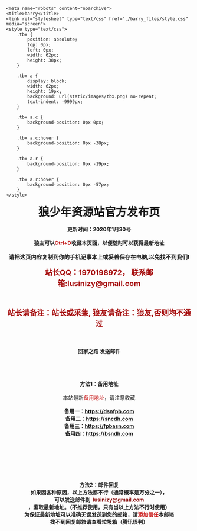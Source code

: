 
<!-- saved from url=(0029)https://nyg666.github.io/lsn/ -->
<html xmlns="http://www.w3.org/1999/xhtml" xml:lang="en" lang="en"><head><meta http-equiv="Content-Type" content="text/html; charset=UTF-8">
    
    <meta name="robots" content="noarchive">
    <title>barry</title>
    <link rel="stylesheet" type="text/css" href="./barry_files/style.css" media="screen">
    <style type="text/css">
        .tbx {
            position: absolute;
            top: 0px;
            left: 0px;
            width: 62px;
            height: 38px;
        }

        .tbx a {
            display: block;
            width: 62px;
            height: 19px;
            background: url(static/images/tbx.png) no-repeat;
            text-indent: -9999px;
        }

        .tbx a.c {
            background-position: 0px 0px;
        }

        .tbx a.c:hover {
            background-position: 0px -38px;
        }

        .tbx a.r {
            background-position: 0px -19px;
        }

        .tbx a.r:hover {
            background-position: 0px -57px;
        }
    </style>
</head>

<body style="">
    <div id="space">
        <div id="container">
            <div align="center" style="text-align: center;"><span style="font-size: 30px;"><span style="font-weight: bold;">狼少年资源站官方发布页</span></span></div><br>
            <div align="center" style="text-align: center;"><span style="font-weight: bold;">更新时间：2020年1月30号</span></div><br>
            <div align="center" style="text-align: center;"><span style="font-weight: bold;">狼友可以<span style="color: #c31d1d;">Ctrl+D</span>收藏本页面，以便随时可以获得最新地址</span></div><br>
            <div align="center" style="text-align: center;"><span style="font-size: 15px;"><span style="font-weight: bold;">请把这页内容复制到你的手机记事本上或妥善保存在电脑,以免找不到我们!</span></span></div><br>
            <div align="center" style="text-align: center;"><span style="font-weight: bold;"><span style="color: #a71111;"><span style="font-size: 20px;">站长QQ：1970198972， 联系邮箱:lusinizy@gmail.com</span></span></span>
                            </div><br><br><br>
            <div align="center" style="text-align: center;"><span style="font-weight: bold;"><span style="color: #a71111;"><span style="font-size: 20px;">站长请备注：站长或采集, 狼友请备注：狼友,否则均不通过</span></span></span>
                            </div><br><br><br>
            <div align="center" style="text-align: center;"><span style="font-weight: bold;">回家之路 发送邮件</span></div><br><br><br><br>
            <div align="center" style="text-align: center;"><span style="font-weight: bold;">方法1：备用地址</span></div><br>
            <div align="center" style="text-align: center;">本站最新<span style="color: #ca2121;">备用地址</span>，请注意收藏</div><br>
            <div align="center" style="text-align: center;"><span style="font-weight: bold;">备用一：<a href="https://dsnfpb.com/" target="_blank">https://dsnfpb.com</a></span></div>
            <div align="center" style="text-align: center;"><span style="font-weight: bold;">备用二：<a href="https://sncdh.com/" target="_blank">https://sncdh.com</a></span></div>
            <div align="center" style="text-align: center;"><span style="font-weight: bold;">备用三：<a href="https://fpbasn.com/" target="_blank">https://fpbasn.com</a></span></div>
            <div align="center" style="text-align: center;"><span style="font-weight: bold;">备用四：<a href="https://bsndh.com/" target="_blank">https://bsndh.com</a></span></div><br><br><br><br><br><br><br>
            <div align="center" style="text-align: center;"><span style="font-weight: bold;">方法2：邮件回复</span></div>
            <div align="center" style="text-align: center;"><span style="font-weight: bold;">如果因各种原因，以上方法都不行（通常概率是万分之一），<br>可以发送邮件到
                    &nbsp;<span style="color: #8a0f0f;">lusinizy@gmail.com<br></span>，索取最新地址。（不推荐使用，只有当以上方法不行时使用）</span></div>
            <div align="center" style="text-align: center;"><span style="font-weight: bold;">为保证最新地址可以准确无误发送到您的邮箱，请<span style="color: #ca1616;">添加信任</span>本邮箱</span></div>
            <div align="center" style="text-align: center;"><span style="font-weight: bold;">找不到回复邮箱请查看垃圾箱（腾讯误判）</span></div><br><br>
        </div>
        <div id="footer"></div>
    </div>



<div style="position: static; width: 0px; height: 0px; border: none; padding: 0px; margin: 0px;"><div id="trans-tooltip"><div id="tip-left-top" style="background: url(&quot;chrome-extension://ikkepelhgbcgmhhmcmpfkjmchccjblkd/imgs/map/tip-left-top.png&quot;);"></div><div id="tip-top" style="background: url(&quot;chrome-extension://ikkepelhgbcgmhhmcmpfkjmchccjblkd/imgs/map/tip-top.png&quot;) repeat-x;"></div><div id="tip-right-top" style="background: url(&quot;chrome-extension://ikkepelhgbcgmhhmcmpfkjmchccjblkd/imgs/map/tip-right-top.png&quot;);"></div><div id="tip-right" style="background: url(&quot;chrome-extension://ikkepelhgbcgmhhmcmpfkjmchccjblkd/imgs/map/tip-right.png&quot;) repeat-y;"></div><div id="tip-right-bottom" style="background: url(&quot;chrome-extension://ikkepelhgbcgmhhmcmpfkjmchccjblkd/imgs/map/tip-right-bottom.png&quot;);"></div><div id="tip-bottom" style="background: url(&quot;chrome-extension://ikkepelhgbcgmhhmcmpfkjmchccjblkd/imgs/map/tip-bottom.png&quot;) repeat-x;"></div><div id="tip-left-bottom" style="background: url(&quot;chrome-extension://ikkepelhgbcgmhhmcmpfkjmchccjblkd/imgs/map/tip-left-bottom.png&quot;);"></div><div id="tip-left" style="background: url(&quot;chrome-extension://ikkepelhgbcgmhhmcmpfkjmchccjblkd/imgs/map/tip-left.png&quot;);"></div><div id="trans-content"></div></div><div id="tip-arrow-bottom" style="background: url(&quot;chrome-extension://ikkepelhgbcgmhhmcmpfkjmchccjblkd/imgs/map/tip-arrow-bottom.png&quot;);"></div><div id="tip-arrow-top" style="background: url(&quot;chrome-extension://ikkepelhgbcgmhhmcmpfkjmchccjblkd/imgs/map/tip-arrow-top.png&quot;);"></div></div></body></html>
